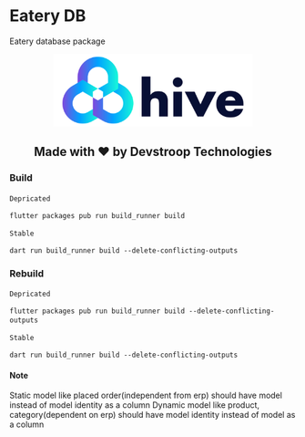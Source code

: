 # Eatery DB
 Eatery database package

<p align="center">
  <img src="https://raw.githubusercontent.com/hivedb/hive/master/.github/logo_transparent.svg?sanitize=true" width="350px">
</p>

<h2 align="center">Made with ❤ by Devstroop Technologies</h2>

### Build
`Depricated`
```
flutter packages pub run build_runner build
```
`Stable`
```
dart run build_runner build --delete-conflicting-outputs
```
### Rebuild
`Depricated`
```
flutter packages pub run build_runner build --delete-conflicting-outputs
```
`Stable`
```
dart run build_runner build --delete-conflicting-outputs
```
#### Note
Static model like placed order(independent from erp) should have model instead of model identity as a column
Dynamic model like product, category(dependent on erp) should have model identity instead of model as a column
